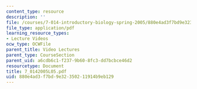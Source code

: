 ```yaml
---
content_type: resource
description: ''
file: /courses/7-014-introductory-biology-spring-2005/880e4ad3f7bd9e32350211914b9eb129_7_0142005L05.pdf
file_type: application/pdf
learning_resource_types:
- Lecture Videos
ocw_type: OCWFile
parent_title: Video Lectures
parent_type: CourseSection
parent_uid: a6cdb6c1-f237-9b60-8fc3-dd7bcbce46d2
resourcetype: Document
title: 7_0142005L05.pdf
uid: 880e4ad3-f7bd-9e32-3502-11914b9eb129
---
```

